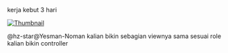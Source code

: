 kerja kebut 3 hari

[![Thumbnail](https://files.catbox.moe/dg6u04.jpeg)](https://www.youtube.com/watch?v=TQQJD7D6PIU)

@hz-star@Yesman-Noman
kalian bikin sebagian viewnya sama sesuai role kalian bikin controller


